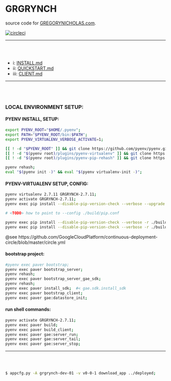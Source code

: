GRGRYNCH
========

source code for [GREGORYNICHOLAS.com](http://gregorynicholas.com).

[![circleci](https://circleci.com/gh/gregorynicholas/grgrynch.svg?style=svg)](https://circleci.com/gh/gregorynicholas/grgrynch)


-----
<br>
<br>


* i: [INSTALL.md](docs/INSTALL.md)
* ii: [QUICKSTART.md](docs/QUICKSTART.md)
* iii: [CLIENT.md](docs/CLIENT.md)


-----
<br>
<br>


### LOCAL ENVIRONMENT SETUP:


#### PYENV INSTALL, SETUP:

```sh
export PYENV_ROOT="$HOME/.pyenv";
export PATH="$PYENV_ROOT/bin:$PATH";
export PYENV_VIRTUALENV_VERBOSE_ACTIVATE=1;

[[ ! -d "$PYENV_ROOT" ]] && git clone https://github.com/pyenv/pyenv.git "$PYENV_ROOT";
[[ ! -d "$(pyenv root)/plugins/pyenv-virtualenv" ]] && git clone https://github.com/pyenv/pyenv-virtualenv.git $(pyenv root)/plugins/pyenv-virtualenv;
[[ ! -d "$(pyenv root)/plugins/pyenv-pip-rehash" ]] && git clone https://github.com/yyuu/pyenv-pip-rehash.git $(pyenv root)/plugins/pyenv-pip-rehash;

pyenv rehash;
eval "$(pyenv init -)" && eval "$(pyenv virtualenv-init -)";

```

#### PYENV-VIRTUALENV SETUP, CONFIG:

```sh
pyenv virtualenv 2.7.11 GRGRYNCH-2.7.11;
pyenv activate GRGRYNCH-2.7.11;
pyenv exec pip install --disable-pip-version-check --verbose --upgrade pip;

# <TODO> how to point to --config ./build/pip.conf

pyenv exec pip install --disable-pip-version-check --verbose -r ./build/requirements/1.0_paver-deps.txt && pyenv rehash;
pyenv exec pip install --disable-pip-version-check --verbose -r ./build/requirements/2.0_paver.txt && pyenv rehash;
```


<TODO>
    @see https://github.com/GoogleCloudPlatform/continuous-deployment-circle/blob/master/circle.yml


#### bootstrap project:

```sh
#pyenv exec paver bootstrap;
pyenv exec paver bootstrap_server;
pyenv rehash;
pyenv exec paver bootstrap_server_gae_sdk;
pyenv rehash;
pyenv exec paver install_sdk;  #< gae.sdk.install_sdk
pyenv exec paver bootstrap_client;
pyenv exec paver gae:datastore_init;
```


#### run shell commands:

```sh
pyenv activate GRGRYNCH-2.7.11;
pyenv exec paver build;
pyenv exec paver build_client;
pyenv exec paver gae:server_run;
pyenv exec paver gae:server_tail;
pyenv exec paver gae:server_stop;
```


-----
<br>
<br>


```sh
$ appcfg.py -A grgrynch-dev-01 -v v0-0-1 download_app ../deployed;
```
